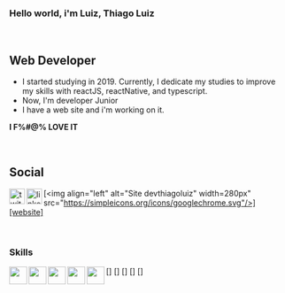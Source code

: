 ### Hello world, i'm Luiz, Thiago Luiz 

<br />

## Web Developer 

   - I started studying in 2019. Currently, I dedicate my studies to improve my skills with reactJS, reactNative, and typescript.
   - Now, I'm developer Junior
   - I have a web site and i'm working on it.

   **I F%#@% LOVE IT**

<br />

## Social
   
[<img align="left" alt="twitter Icon" width="28px" src="https://simpleicons.org/icons/twitter.svg"/>][twitter]

[<img align="left" alt="linkedin" width="28px" src="https://simpleicons.org/icons/linkedin.svg"/>][linkedin]

[<img align="left" alt="Site devthiagoluiz" width=280px" src="https://simpleicons.org/icons/googlechrome.svg"/>][website]

<br/>

### Skills

[<img align="left" width="32px" src="https://simpleicons.org/icons/html5.svg"/>]
[<img align="left" width="32px" src="https://simpleicons.org/icons/javascript.svg"/>]
[<img align="left" width="32px" src="https://simpleicons.org/icons/css3.svg"/>]
[<img align="left" width="32px" src="https://simpleicons.org/icons/styled-components.svg"/>]
[<img align="left" width="32px" src="https://simpleicons.org/icons/react.svg"/>]


<br/>
<br/>

[website]: https://devthiagoluiz.com.br/
[twitter]: https://twitter.com/RpThiagoluiz
[linkedin]: https://www.linkedin.com/in/thiago-luiz-0984191a7/

